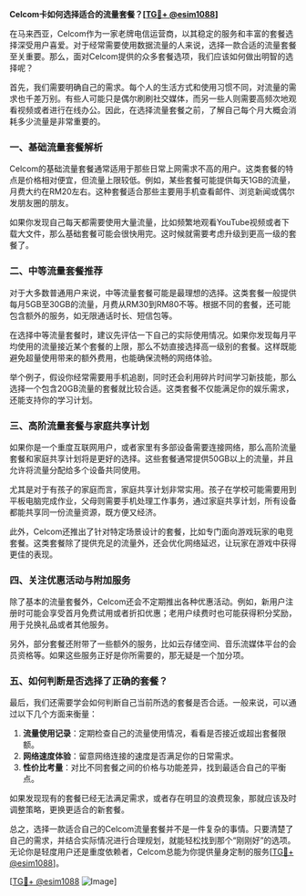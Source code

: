 **Celcom卡如何选择适合的流量套餐？[[TG💪+ @esim1088](https://t.me/s/esim1088)]**

在马来西亚，Celcom作为一家老牌电信运营商，以其稳定的服务和丰富的套餐选择深受用户喜爱。对于经常需要使用数据流量的人来说，选择一款合适的流量套餐至关重要。那么，面对Celcom提供的众多套餐选项，我们应该如何做出明智的选择呢？

首先，我们需要明确自己的需求。每个人的生活方式和使用习惯不同，对流量的需求也千差万别。有些人可能只是偶尔刷刷社交媒体，而另一些人则需要高频次地观看视频或者进行在线办公。因此，在选择流量套餐之前，了解自己每个月大概会消耗多少流量是非常重要的。

### **一、基础流量套餐解析**

Celcom的基础流量套餐通常适用于那些日常上网需求不高的用户。这类套餐的特点是价格相对便宜，但流量上限较低。例如，某些套餐可能提供每天1GB的流量，月费大约在RM20左右。这种套餐适合那些主要用手机查看邮件、浏览新闻或偶尔发朋友圈的朋友。

如果你发现自己每天都需要使用大量流量，比如频繁地观看YouTube视频或者下载大文件，那么基础套餐可能会很快用完。这时候就需要考虑升级到更高一级的套餐了。

### **二、中等流量套餐推荐**

对于大多数普通用户来说，中等流量套餐可能是最理想的选择。这类套餐一般提供每月5GB至30GB的流量，月费从RM30到RM80不等。根据不同的套餐，还可能包含额外的服务，如无限通话时长、短信包等。

在选择中等流量套餐时，建议先评估一下自己的实际使用情况。如果你发现每月平均使用的流量接近某个套餐的上限，那么不妨直接选择高一级别的套餐。这样既能避免超量使用带来的额外费用，也能确保流畅的网络体验。

举个例子，假设你经常需要用手机追剧，同时还会利用碎片时间学习新技能，那么选择一个包含20GB流量的套餐就比较合适。这类套餐不仅能满足你的娱乐需求，还能支持你的学习计划。

### **三、高阶流量套餐与家庭共享计划**

如果你是一个重度互联网用户，或者家里有多部设备需要连接网络，那么高阶流量套餐和家庭共享计划将是更好的选择。这些套餐通常提供50GB以上的流量，并且允许将流量分配给多个设备共同使用。

尤其是对于有孩子的家庭而言，家庭共享计划非常实用。孩子在学校可能需要用到平板电脑完成作业，父母则需要手机处理工作事务，通过家庭共享计划，所有设备都能共享同一份流量资源，既方便又经济。

此外，Celcom还推出了针对特定场景设计的套餐，比如专门面向游戏玩家的电竞套餐。这类套餐除了提供充足的流量外，还会优化网络延迟，让玩家在游戏中获得更佳的表现。

### **四、关注优惠活动与附加服务**

除了基本的流量套餐外，Celcom还会不定期推出各种优惠活动。例如，新用户注册时可能会享受首月免费试用或者折扣优惠；老用户续费时也可能获得积分奖励，用于兑换礼品或者其他服务。

另外，部分套餐还附带了一些额外的服务，比如云存储空间、音乐流媒体平台的会员资格等。如果这些服务正好是你所需要的，那无疑是一个加分项。

### **五、如何判断是否选择了正确的套餐？**

最后，我们还需要学会如何判断自己当前所选的套餐是否合适。一般来说，可以通过以下几个方面来衡量：

1. **流量使用记录**：定期检查自己的流量使用情况，看看是否接近或超出套餐限额。
2. **网络速度体验**：留意网络连接的速度是否满足你的日常需求。
3. **性价比考量**：对比不同套餐之间的价格与功能差异，找到最适合自己的平衡点。

如果发现现有的套餐已经无法满足需求，或者存在明显的浪费现象，那就应该及时调整策略，更换更适合的新套餐。

总之，选择一款适合自己的Celcom流量套餐并不是一件复杂的事情。只要清楚了自己的需求，并结合实际情况进行合理规划，就能轻松找到那个“刚刚好”的选项。无论你是轻度用户还是重度依赖者，Celcom总能为你提供量身定制的服务[[TG💪+ @esim1088](https://t.me/s/esim1088)]。

[[TG💪+ @esim1088](https://t.me/s/esim1088) ![Image](https://i.postimg.cc/4NQfJmqS/Snipaste-2025-05-13-00-14-12.png)]